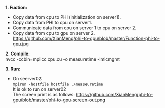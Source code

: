 __1. Fuction:__  
*  Copy data from cpu to PHI (initialization on server1).  
*  Copy data from PHI to cpu on server1. 
*  Communicate data from cpu on server 1 to cpu on server 2. 
*  Copy data from cpu to gpu on server 2. 
https://github.com/XianMeng/phi-to-gpu/blob/master/Function-phi-to-gpu.jpg

__2. Compile:__    
nvcc -ccbin=mpiicc cpu.cu -o measuretime -lmicmgmt

__3. Run:__     
* On seerver02:  
`mpirun -hostfile hostfile ./measeuretime`   
It is ok to run on server02    
The screen print is as follows:
https://github.com/XianMeng/phi-to-gpu/blob/master/phi-to-gpu-screen-out.png

